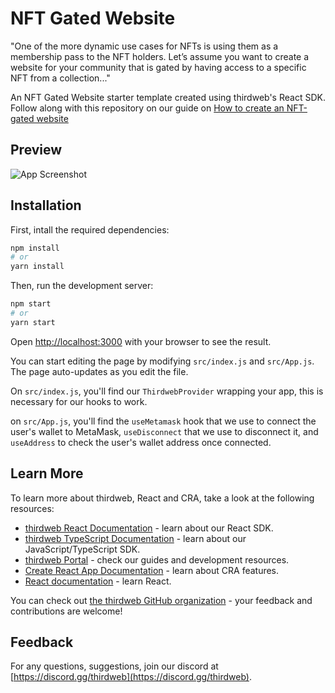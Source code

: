 
# NFT Gated Website

"One of the more dynamic use cases for NFTs is using them as a membership pass to the NFT holders. Let’s assume you want to create a website for your community that is gated by having access to a specific NFT from a collection..."

An NFT Gated Website starter template created using thirdweb's React SDK. Follow along with this repository on 
our guide on [How to create an NFT-gated website](https://portal.thirdweb.com/guides/nft-gated-website)
## Preview

![App Screenshot](https://portal.thirdweb.com/assets/portal/guides/nft-gated-website/welcome-screen.png)


## Installation

First, intall the required dependencies:

```bash
npm install
# or
yarn install
```

Then, run the development server:

```bash
npm start
# or
yarn start
```

Open [http://localhost:3000](http://localhost:3000) with your browser to see the result.

You can start editing the page by modifying `src/index.js` and `src/App.js`. The page auto-updates as you edit the file.

On `src/index.js`, you'll find our `ThirdwebProvider` wrapping your app, this is necessary for our hooks to work.

on `src/App.js`, you'll find the `useMetamask` hook that we use to connect the user's wallet to MetaMask, `useDisconnect` that we use to disconnect it, and `useAddress` to check the user's wallet address once connected. 
    
## Learn More

To learn more about thirdweb, React and CRA, take a look at the following resources:

- [thirdweb React Documentation](https://docs.thirdweb.com/react) - learn about our React SDK.
- [thirdweb TypeScript Documentation](https://docs.thirdweb.com/react) - learn about our JavaScript/TypeScript SDK.
- [thirdweb Portal](https://docs.thirdweb.com/react) - check our guides and development resources.
- [Create React App Documentation](https://facebook.github.io/create-react-app/docs/getting-started) - learn about CRA features.
- [React documentation](https://reactjs.org/) - learn React.

You can check out [the thirdweb GitHub organization](https://github.com/thirdweb-dev) - your feedback and contributions are welcome!

## Feedback

For any questions, suggestions, join our discord at [https://discord.gg/thirdweb](https://discord.gg/thirdweb).
